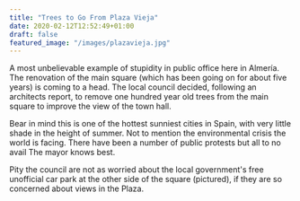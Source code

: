 ```yaml
---
title: "Trees to Go From Plaza Vieja"
date: 2020-02-12T12:52:49+01:00
draft: false
featured_image: "/images/plazavieja.jpg"
---
```


A most unbelievable example of stupidity in public office here in Almería.  The renovation of the main square (which has been going on for about five years) is coming to a head.  The local council decided, following an architects report, to remove one hundred year old trees from the main square to improve the view of the town hall.

Bear in mind this is one of the hottest sunniest cities in Spain, with very little shade in the height of summer.  Not to mention the environmental crisis the world is facing.  There have been a number of public protests but all to no avail  The mayor knows best.

Pity the council are not as worried about the local government's free unofficial car park at the other side of the square (pictured), if they are so concerned about views in the Plaza.
